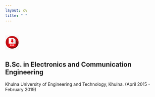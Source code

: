 ```yaml
---
layout: cv
title: " " 
---
```

# [![pdf icon](/assets/cvpdf/pdf.png "Download Ananna's cv")](assets/cv/Ananna_CV.pdf) <br>

## B.Sc. in Electronics and Communication Engineering

Khulna University of Engineering and Technology, Khulna. (April 2015 - February 2019)

 


